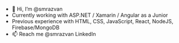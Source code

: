 - 👋 Hi, I’m @smrazvan
- Currently working with ASP.NET / Xamarin / Angular as a Junior
- Previous experience with HTML, CSS, JavaScript, React, NodeJS, Firebase/MongoDB
- 📫 Reach me @smrazvan LinkedIn

<!---
smrazvan/smrazvan is a ✨ special ✨ repository because its `README.md` (this file) appears on your GitHub profile.
You can click the Preview link to take a look at your changes.
--->
